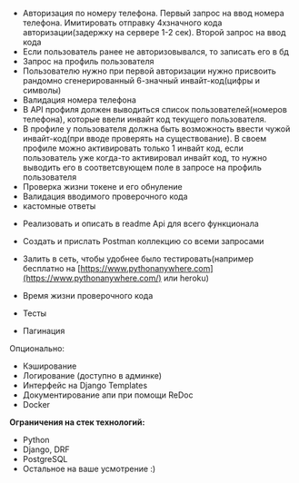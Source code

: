 + Авторизация по номеру телефона. Первый запрос на ввод номера телефона. Имитировать отправку 4хзначного кода авторизации(задержку на сервере 1-2 сек). Второй запрос на ввод кода
+ Если пользователь ранее не авторизовывался, то записать его в бд
+ Запрос на профиль пользователя
+ Пользователю нужно при первой авторизации нужно присвоить рандомно сгенерированный 6-значный инвайт-код(цифры и символы)
+ Валидация номера телефона 
+ В API профиля должен выводиться список пользователей(номеров телефона), которые ввели инвайт код текущего пользователя.
+ В профиле у пользователя должна быть возможность ввести чужой инвайт-код(при вводе проверять на существование). В своем профиле можно активировать только 1 инвайт код, если пользователь уже когда-то активировал инвайт код, то нужно выводить его в соответсвующем поле в запросе на профиль пользователя
+ Проверка жизни токене и его обнуление
+ Валидация вводимого проверочного кода
+ кастомные ответы

- Реализовать и описать в readme Api для всего функционала

- Создать и прислать Postman коллекцию со всеми запросами

- Залить в сеть, чтобы удобнее было тестировать(например бесплатно на [https://www.pythonanywhere.com](https://www.pythonanywhere.com/) или heroku)

- Время жизни проверочного кода

- Тесты



- Пагинация



Опционально:
- Кэширование
- Логирование (доступно в админке) 
- Интерфейс на Django Templates
- Документирование апи при помощи ReDoc
- Docker

**Ограничения на стек технологий:**

- Python
- Django, DRF
- PostgreSQL
- Остальное на ваше усмотрение :)